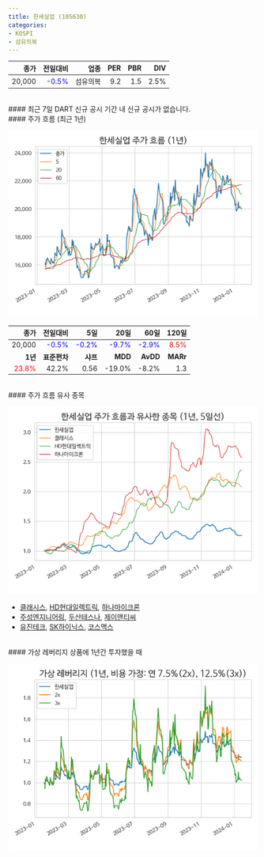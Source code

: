 ```yaml
---
title: 한세실업 (105630)
categories:
- KOSPI
- 섬유의복
---
```


|**종가**|**전일대비**|**업종**|**PER**|**PBR**|**DIV**|
|-------:|-----------:|-------:|------:|------:|------:|
|20,000|<span style="color: blue">-0.5%</span>|섬유의복|9.2|1.5|2.5%|

<!-- more -->

<br>
#### 최근 7일 DART 신규 공시
기간 내 신규 공시가 없습니다.

<br>
#### 주가 흐름 (최근 1년)

![105630](/assets/images/stock/105630.png)

|**종가**|**전일대비**|**5일**|**20일**|**60일**|**120일**|
|---:|-------:|--:|---:|---:|----:|
|20,000|<span style="color: blue">-0.5%</span>|<span style="color: blue">-0.2%</span>|<span style="color: blue">-9.7%</span>|<span style="color: blue">-2.9%</span>|<span style="color: red">8.5%</span>|
|**1년**|**표준편차**|**샤프**|**MDD**|**AvDD**|**MARr**|
|<span style="color: red">23.8%</span>|42.2%|0.56|-19.0%|-8.2%|1.3|

<br>
#### 주가 흐름 유사 종목

![105630](/assets/images/stock/105630_corr.png)

- [클래시스](/214150/), [HD현대일렉트릭](/267260/), [하나마이크론](/067310/)
- [주성엔지니어링](/036930/), [두산테스나](/131970/), [제이앤티씨](/204270/)
- [유진테크](/084370/), [SK하이닉스](/000660/), [코스맥스](/192820/)

<br>
#### 가상 레버리지 상품에 1년간 투자했을 때

![105630](/assets/images/stock/105630_2x.png)

[^corr]: 상관계수를 이용하여 분석하였습니다.